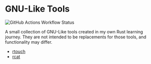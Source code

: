 # GNU-Like Tools

![GitHub Actions Workflow Status](https://img.shields.io/github/actions/workflow/status/LeeFergusson/gnu-like-tools/rust.yml)


A small collection of GNU-Like tools created in my own Rust learning journey. They are not intended to be replacements for those tools, and functionality may differ.

- [rtouch](./rtouch/README.md)
- [rcat](./rcat/README.md)